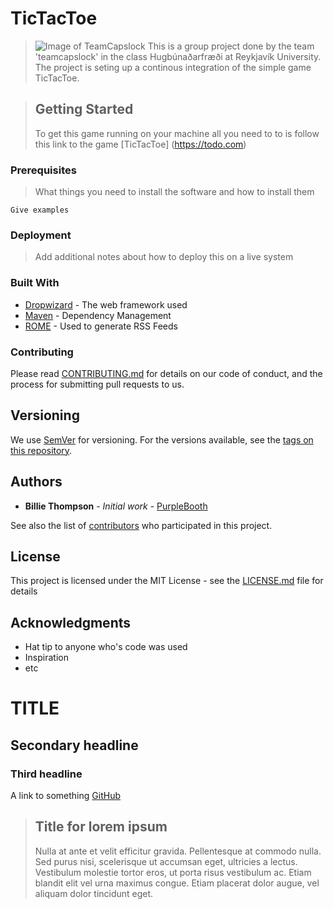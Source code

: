 TicTacToe
=========
>
> ![Image of TeamCapslock](https://github.com/HUGB2017TeamCapslock/TeamCaps/images/teamcaps.png)
> This is a group project done by the team 'teamcapslock' in the class Hugbúnaðarfræði at Reykjavík University. The project
> is seting up a continous integration of the simple game TicTacToe.

> ## Getting Started
>
> To get this game running on your machine all you need to to is follow this link to the game [TicTacToe] (https://todo.com)

### Prerequisites
>
> What things you need to install the software and how to install them

```
Give examples
```

### Deployment
> 
> Add additional notes about how to deploy this on a live system

### Built With

* [Dropwizard](http://www.dropwizard.io/1.0.2/docs/) - The web framework used
* [Maven](https://maven.apache.org/) - Dependency Management
* [ROME](https://rometools.github.io/rome/) - Used to generate RSS Feeds

### Contributing

Please read [CONTRIBUTING.md](https://gist.github.com/PurpleBooth/b24679402957c63ec426) for details on our code of conduct, and the process for submitting pull requests to us.

## Versioning

We use [SemVer](http://semver.org/) for versioning. For the versions available, see the [tags on this repository](https://github.com/your/project/tags). 

## Authors

* **Billie Thompson** - *Initial work* - [PurpleBooth](https://github.com/PurpleBooth)

See also the list of [contributors](https://github.com/your/project/contributors) who participated in this project.

## License

This project is licensed under the MIT License - see the [LICENSE.md](LICENSE.md) file for details

## Acknowledgments

* Hat tip to anyone who's code was used
* Inspiration
* etc




TITLE
=====
	

Secondary headline
------------------

### Third headline

A link to something [GitHub](https://github.com/)

> ## Title for lorem ipsum
>
> Nulla at ante et velit efficitur gravida. Pellentesque at commodo nulla. Sed purus nisi, scelerisque ut accumsan eget, ultricies a lectus. Vestibulum molestie tortor eros, ut porta risus vestibulum ac. Etiam blandit elit vel urna maximus congue. Etiam placerat dolor augue, vel aliquam dolor tincidunt eget.
>
>


